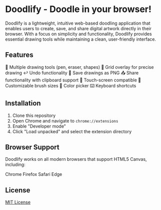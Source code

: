 # Doodlify - Doodle in your browser!
Doodlify is a lightweight, intuitive web-based doodling application that enables users to create, save, and share digital artwork directly in their browser. With a focus on simplicity and functionality, Doodlify provides essential drawing tools while maintaining a clean, user-friendly interface.

## Features
🎨 Multiple drawing tools (pen, eraser, shapes)
📐 Grid overlay for precise drawing
↩️ Undo functionality
💾 Save drawings as PNG
📤 Share functionality with clipboard support
📱 Touch-screen compatible
🎯 Customizable brush sizes
🎨 Color picker
⌨️ Keyboard shortcuts

## Installation

1. Clone this repository
2. Open Chrome and navigate to `chrome://extensions`
3. Enable "Developer mode"
4. Click "Load unpacked" and select the extension directory

## Browser Support
Doodlify works on all modern browsers that support HTML5 Canvas, including:

Chrome
Firefox
Safari
Edge

## License
[MIT License](https://github.com/hridaya423/doodlify/blob/master/LICENSE)
